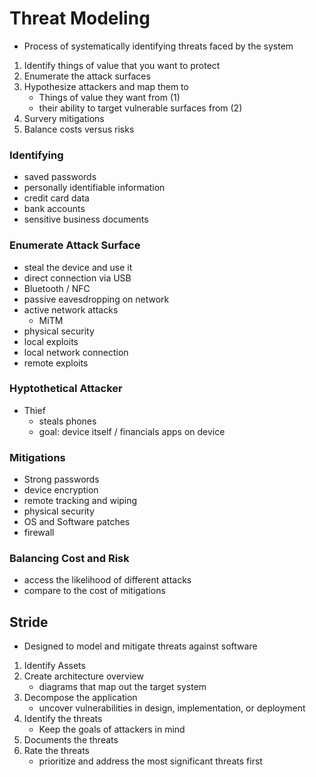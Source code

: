 # Threat Modeling
- Process of systematically identifying threats faced by the system

1. Identify things of value that you want to protect
2. Enumerate the attack surfaces
3. Hypothesize attackers and map them to
	- Things of value they want from (1)
	- their ability to target vulnerable surfaces from (2)
4. Survery mitigations 
5. Balance costs versus risks

### Identifying 
- saved passwords
- personally identifiable information
- credit card data
- bank accounts
- sensitive business documents

### Enumerate Attack Surface
- steal the device and use it
- direct connection via USB
- Bluetooth / NFC
- passive eavesdropping on network
- active network attacks 
	- MiTM
- physical security 
- local exploits
- local network connection 
- remote exploits

### Hyptothetical Attacker
- Thief
	- steals phones 
	- goal: device itself / financials apps on device

### Mitigations 
- Strong passwords
- device encryption
- remote tracking and wiping
- physical security 
- OS and Software patches
- firewall

### Balancing Cost and Risk
- access the likelihood of different attacks
- compare to the cost of mitigations

## Stride
- Designed to model and mitigate threats against software

1. Identify Assets
2. Create architecture overview
	- diagrams that map out the target system
3. Decompose the application
	- uncover vulnerabilities in design, implementation, or deployment
4. Identify the threats
	- Keep the goals of attackers in mind
5. Documents the threats
6. Rate the threats
	- prioritize and address the most significant threats first